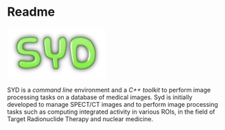 # Readme

![syd](images/logo-syd.png "SYD")


SYD is a *command line* environment and a *C++ toolkit* to perform image processing tasks on a database of medical images. Syd is initially developed to manage SPECT/CT images and to perform image processing tasks such as computing integrated activity in various ROIs, in the field of Target Radionuclide Therapy and nuclear medicine.
